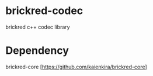 brickred-codec
==============
brickred c++ codec library

Dependency
==========
brickred-core [https://github.com/kaienkira/brickred-core]
